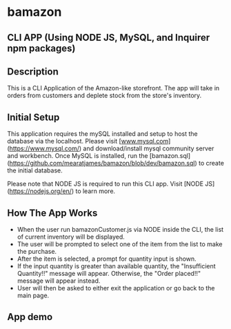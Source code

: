 # bamazon
## CLI APP (Using NODE JS, MySQL, and Inquirer npm packages)

## Description

This is a CLI Application of the Amazon-like storefront. The app will take in orders from customers and deplete stock from the store's inventory. 

## Initial Setup

This application requires the mySQL installed and setup to host the database via the localhost. Please visit [www.mysql.com] (https://www.mysql.com/) and download/install mysql community server and workbench.
Once MySQL is installed, run the [bamazon.sql] (https://github.com/mearatjames/bamazon/blob/dev/bamazon.sql) to create the initial database.

Please note that NODE JS is required to run this CLI app. Visit [NODE JS] (https://nodejs.org/en/) to learn more.

## How The App Works

- When the user run bamazonCustomer.js via NODE inside the CLI, the list of current inventory will be displayed. 
- The user will be prompted to select one of the item from the list to make the purchase. 
- After the item is selected, a prompt for quantity input is shown.
- If the input quantity is greater than available quantity, the "Insufficient Quantity!!" message will appear. Otherwise, the "Order placed!!" message will appear instead.
- User will then be asked to either exit the application or go back to the main page.

## App demo


